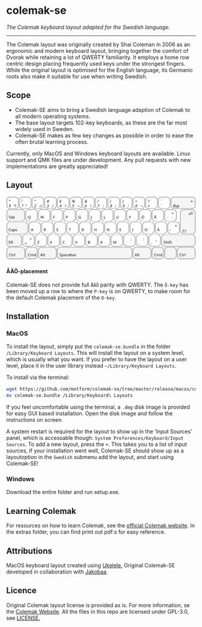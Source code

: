 # colemak-se
_The Colemak keyboard layout adapted for the Swedish language._

---

The Colemak layout was originally created by Shai Coleman in 2006 as an ergonomic and modern keyboard layout, bringing together the comfort of Dvorak while retaining a lot of QWERTY familiarity. It employs a home row centric design placing frequently used keys under the strongest fingers. While the original layout is optimised for the English language, its Germanic roots also make it suitable for use when writing Swedish.

## Scope
* Colemak-SE aims to bring a Swedish language adaption of Colemak to all modern operating systems. 
* The base layout targets 102-key keyboards, as these are the far most widely used in Sweden. 
* Colemak-SE makes as few key changes as possible in order to ease the often brutal learning process.

Currently, only MacOS and Windows keyboard layouts are available. Linux support and QMK files are under development. Any pull requests with new implementations are greatly appreciated!

## Layout
![illustration of colemak-se layout](./assets/illustrations/layout.svg)

#### ÅÄÖ-placement
Colemak-SE does not provide full `ÅÄÖ` parity with QWERTY. The `Ö-key` has been moved up a row to where the `P-key` is on QWERTY, to make room for the default Colemak placement of the `O-key`.

## Installation

### MacOS
To install the layout, simply put the `colemak-se.bundle` in the folder `/Library/Keyboard Layouts`. This will install the layout on a system level, which is usually what you want. If you prefer to have the layout on a user level, place it in the user library instead `~/Library/Keyboard Layouts`.

To install via the terminal:
```bash
wget https://github.com/motform/colemak-se/tree/master/release/macos/colemak-se.bundle
mv colemak-se.bundle /Library/Keyboard\ Layouts
```

If you feel uncomfortable using the terminal, a `.dmg` disk image is provided for easy GUI based installation. Open the disk image and follow the instructions on screen. 

A system restart is required for the layout to show up in the 'Input Sources' panel, which is accessable though: `System Preferences/Keyboard/Input Sources`. To add a new layout, press the `+`. This takes you to a list of input sources, if your installation went well, Colemak-SE should show up as a layoutoption in the `Swedish` submenu add the layout, and start using Colemak-SE!

### Windows
Download the entire folder and run setup.exe.

## Learning Colemak
For resources on how to learn Colemak, see the [official Colemak website](https://colemak.com/Learn#Tips_for_learning). In the extras folder, you can find print out pdf:s for easy reference.

## Attributions
MacOS keyboard layout created using [Ukelele.](https://scripts.sil.org/cms/scripts/page.php?site_id=nrsi&id=Ukelele) Original Colemak-SE developed in collaboration with [Jakobaa](https://github.com/jakobaa).

## Licence
Original Colemak layout license is provided as is. For more information, se the [Colemak Website](https://colemak.com/License). All the files in this repo are licensed under GPL-3.0, see [LICENSE.](./LICENSE)
